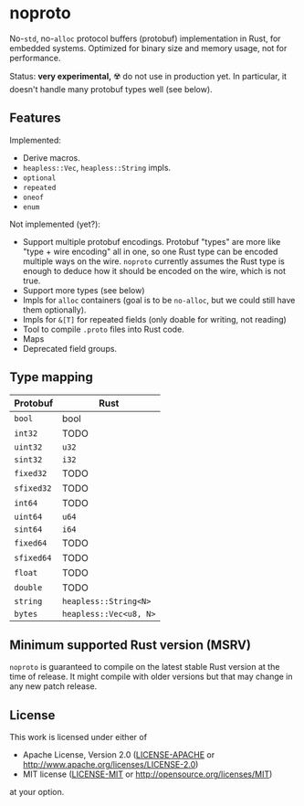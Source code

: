 # noproto

No-`std`, no-`alloc` protocol buffers (protobuf) implementation in Rust, for embedded systems.
Optimized for binary size and memory usage, not for performance.

Status: **very experimental,** :radioactive: do not use in production yet. In particular, it doesn't
handle many protobuf types well (see below).

## Features

Implemented:

- Derive macros.
- `heapless::Vec`, `heapless::String` impls.
- `optional`
- `repeated`
- `oneof`
- `enum`

Not implemented (yet?):

- Support multiple protobuf encodings. Protobuf "types" are more like "type + wire encoding" all in one,
  so one Rust type can be encoded multiple ways on the wire. `noproto` currently assumes the Rust type is enough
  to deduce how it should be encoded on the wire, which is not true.
- Support more types (see below)
- Impls for `alloc` containers (goal is to be `no-alloc`, but we could still have them optionally).
- Impls for `&[T]` for repeated fields (only doable for writing, not reading)
- Tool to compile `.proto` files into Rust code.
- Maps
- Deprecated field groups.

## Type mapping

| Protobuf | Rust | 
|-|-|
| `bool` | bool |
| `int32` | TODO |
| `uint32` | `u32` |
| `sint32` | `i32` |
| `fixed32` | TODO |
| `sfixed32` | TODO |
| `int64` | TODO |
| `uint64` | `u64` |
| `sint64` | `i64` |
| `fixed64` | TODO |
| `sfixed64` | TODO |
| `float` | TODO |
| `double` | TODO |
| `string` | `heapless::String<N>` |
| `bytes` | `heapless::Vec<u8, N>` |

## Minimum supported Rust version (MSRV)

`noproto` is guaranteed to compile on the latest stable Rust version at the time of release. It might compile with older versions but that may change in any new patch release.

## License

This work is licensed under either of

- Apache License, Version 2.0 ([LICENSE-APACHE](LICENSE-APACHE) or
  <http://www.apache.org/licenses/LICENSE-2.0>)
- MIT license ([LICENSE-MIT](LICENSE-MIT) or <http://opensource.org/licenses/MIT>)

at your option.
